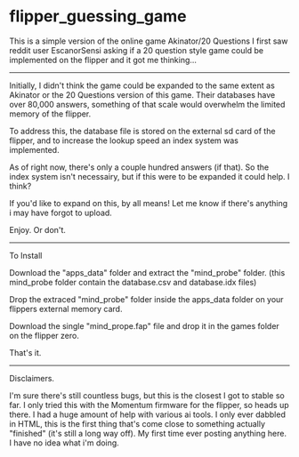 # flipper_guessing_game
This is a simple version of the online game Akinator/20 Questions
I first saw reddit user EscanorSensi asking if a 20 question style game could be implemented on the flipper and it got me thinking...

---------------------------------------------------------------------------------------------------------------------------------------------------------------

Initially, I didn't think the game could be expanded to the same extent as Akinator or the 20 Questions version of this game. Their databases have over 80,000 answers, something of that scale would overwhelm the limited memory of the flipper. 

To address this, the database file is stored on the external sd card of the flipper, and to increase the lookup speed an index system was implemented.

As of right now, there's only a couple hundred answers (if that). So the index system isn't necessairy, but if this were to be expanded it could help. I think?

If you'd like to expand on this, by all means! Let me know if there's anything i may have forgot to upload.

Enjoy. Or don't.

---------------------------------------------------------------------------------------------------------------------------------------------------------------

To Install

Download the "apps_data" folder and extract the "mind_probe" folder. (this mind_probe folder contain the database.csv and database.idx files)

Drop the extraced "mind_probe" folder inside the apps_data folder on your flippers external memory card.

Download the single "mind_prope.fap" file and drop it in the games folder on the flipper zero. 

That's it. 

---------------------------------------------------------------------------------------------------------------------------------------------------------------

Disclaimers. 

I'm sure there's still countless bugs, but this is the closest I got to stable so far.
I only tried this with the Momentum firmware for the flipper, so heads up there. 
I had a huge amount of help with various ai tools. 
I only ever dabbled in HTML, this is the first thing that's come close to something actually "finished" (it's still a long way off). 
My first time ever posting anything here. 
I have no idea what i'm doing.
